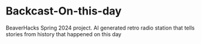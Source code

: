 # Backcast-On-this-day
BeaverHacks Spring 2024 project. AI generated retro radio station that tells stories from history that happened on this day
